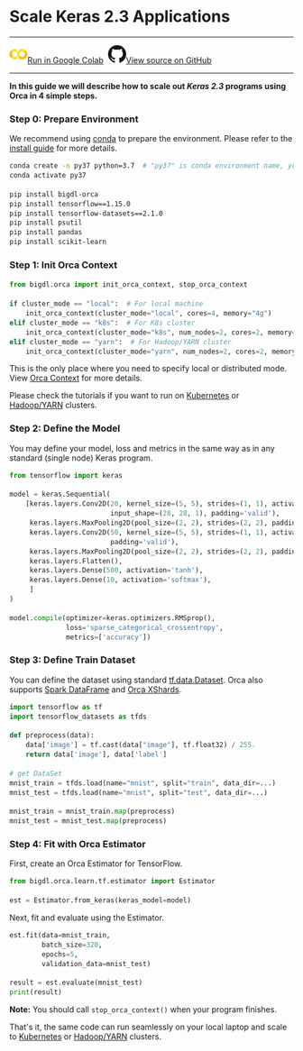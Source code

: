 # Scale Keras 2.3 Applications

---

![](../../../../image/colab_logo_32px.png)[Run in Google Colab](https://colab.research.google.com/github/intel-analytics/BigDL/blob/main/python/orca/colab-notebook/quickstart/keras_lenet_mnist.ipynb) &nbsp;![](../../../../image/GitHub-Mark-32px.png)[View source on GitHub](https://github.com/intel-analytics/BigDL/blob/main/python/orca/colab-notebook/quickstart/keras_lenet_mnist.ipynb)

---

**In this guide we will describe how to scale out _Keras 2.3_ programs using Orca in 4 simple steps.**


### Step 0: Prepare Environment

We recommend using [conda](https://docs.conda.io/projects/conda/en/latest/user-guide/install/) to prepare the environment. Please refer to the [install guide](../Overview/install.md) for more details.

```bash
conda create -n py37 python=3.7  # "py37" is conda environment name, you can use any name you like.
conda activate py37

pip install bigdl-orca
pip install tensorflow==1.15.0
pip install tensorflow-datasets==2.1.0
pip install psutil
pip install pandas
pip install scikit-learn
```

### Step 1: Init Orca Context
```python
from bigdl.orca import init_orca_context, stop_orca_context

if cluster_mode == "local":  # For local machine
    init_orca_context(cluster_mode="local", cores=4, memory="4g")
elif cluster_mode == "k8s":  # For K8s cluster
    init_orca_context(cluster_mode="k8s", num_nodes=2, cores=2, memory="4g", master=..., container_image=...)
elif cluster_mode == "yarn":  # For Hadoop/YARN cluster
    init_orca_context(cluster_mode="yarn", num_nodes=2, cores=2, memory="4g")
```

This is the only place where you need to specify local or distributed mode. View [Orca Context](../Overview/orca-context.md) for more details.

Please check the tutorials if you want to run on [Kubernetes](../Tutorial/k8s.md) or [Hadoop/YARN](../Tutorial/yarn.md) clusters.

### Step 2: Define the Model

You may define your model, loss and metrics in the same way as in any standard (single node) Keras program.

```python
from tensorflow import keras

model = keras.Sequential(
    [keras.layers.Conv2D(20, kernel_size=(5, 5), strides=(1, 1), activation='tanh',
                         input_shape=(28, 28, 1), padding='valid'),
     keras.layers.MaxPooling2D(pool_size=(2, 2), strides=(2, 2), padding='valid'),
     keras.layers.Conv2D(50, kernel_size=(5, 5), strides=(1, 1), activation='tanh',
                         padding='valid'),
     keras.layers.MaxPooling2D(pool_size=(2, 2), strides=(2, 2), padding='valid'),
     keras.layers.Flatten(),
     keras.layers.Dense(500, activation='tanh'),
     keras.layers.Dense(10, activation='softmax'),
     ]
)

model.compile(optimizer=keras.optimizers.RMSprop(),
              loss='sparse_categorical_crossentropy',
              metrics=['accuracy'])
```
### Step 3: Define Train Dataset

You can define the dataset using standard [tf.data.Dataset](https://www.tensorflow.org/api_docs/python/tf/data/Dataset). Orca also supports [Spark DataFrame](./spark-dataframe.md) and [Orca XShards](./xshards-pandas.md).

```python
import tensorflow as tf
import tensorflow_datasets as tfds

def preprocess(data):
    data['image'] = tf.cast(data["image"], tf.float32) / 255.
    return data['image'], data['label']

# get DataSet
mnist_train = tfds.load(name="mnist", split="train", data_dir=...)
mnist_test = tfds.load(name="mnist", split="test", data_dir=...)

mnist_train = mnist_train.map(preprocess)
mnist_test = mnist_test.map(preprocess)
```

### Step 4: Fit with Orca Estimator

First, create an Orca Estimator for TensorFlow.

```python
from bigdl.orca.learn.tf.estimator import Estimator

est = Estimator.from_keras(keras_model=model)
```

Next, fit and evaluate using the Estimator.
```python
est.fit(data=mnist_train,
        batch_size=320,
        epochs=5,
        validation_data=mnist_test)

result = est.evaluate(mnist_test)
print(result)
```

**Note:** You should call `stop_orca_context()` when your program finishes.

That's it, the same code can run seamlessly on your local laptop and scale to [Kubernetes](../Tutorial/k8s.md) or [Hadoop/YARN](../Tutorial/yarn.md) clusters.
